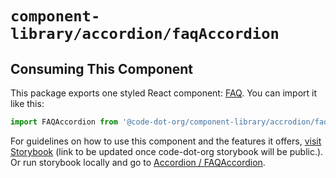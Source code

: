 # `component-library/accordion/faqAccordion`

## Consuming This Component

This package exports one styled React component: [FAQ](FAQAccordion.tsx).
You can import it like this:

```javascript
import FAQAccordion from '@code-dot-org/component-library/accrodion/faqAccordion';
```

For guidelines on how to use this component and the features it
offers, [visit Storybook](https://code-dot-org.github.io/code-dot-org/component-library-storybook)
(link to be updated once code-dot-org storybook will be public.).
Or run storybook locally and go
to [Accordion / FAQAccordion](http://localhost:6006/?path=/docs/designsystem-accordion-faq-accordion).
